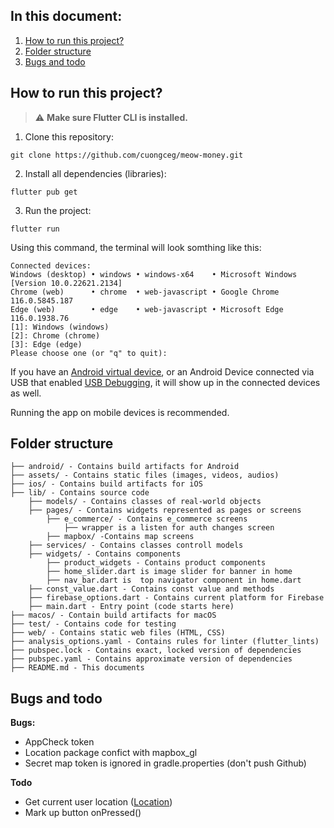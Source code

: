 ## In this document:

1. [How to run this project?](#how-to-run-this-project)
2. [Folder structure](#folder-structure)
3. [Bugs and todo](#bugs-and-todo)

## How to run this project?

> ⚠️ **Make sure Flutter CLI is installed.**

1. Clone this repository:

```
git clone https://github.com/cuongceg/meow-money.git
```

2. Install all dependencies (libraries):

```
flutter pub get
```

3. Run the project:

```
flutter run
```

Using this command, the terminal will look somthing like this:

```
Connected devices:
Windows (desktop) • windows • windows-x64    • Microsoft Windows [Version 10.0.22621.2134]
Chrome (web)      • chrome  • web-javascript • Google Chrome 116.0.5845.187
Edge (web)        • edge    • web-javascript • Microsoft Edge 116.0.1938.76
[1]: Windows (windows)
[2]: Chrome (chrome)
[3]: Edge (edge)
Please choose one (or "q" to quit):
```

If you have an [Android virtual device](https://developer.android.com/studio/run/managing-avds?hl=en), or an Android Device connected via USB that enabled [USB Debugging](https://developer.android.com/studio/debug/dev-options?hl=en#debugging), it will show up in the connected devices as well.

Running the app on mobile devices is recommended.

## Folder structure
```
├── android/ - Contains build artifacts for Android
├── assets/ - Contains static files (images, videos, audios)
├── ios/ - Contains build artifacts for iOS
├── lib/ - Contains source code
    ├── models/ - Contains classes of real-world objects
    ├── pages/ - Contains widgets represented as pages or screens
        ├── e_commerce/ - Contains e_commerce screens
            ├── wrapper is a listen for auth changes screen
        ├── mapbox/ -Contains map screens
    ├── services/ - Contains classes controll models
    ├── widgets/ - Contains components
        ├── product_widgets - Contains product components
        ├── home_slider.dart is image slider for banner in home
        ├── nav_bar.dart is  top navigator component in home.dart
    ├── const_value.dart - Contains const value and methods
    ├── firebase_options.dart - Contains current platform for Firebase
    ├── main.dart - Entry point (code starts here)
├── macos/ - Contain build artifacts for macOS
├── test/ - Contains code for testing
├── web/ - Contains static web files (HTML, CSS)
├── analysis_options.yaml - Contains rules for linter (flutter_lints)
├── pubspec.lock - Contains exact, locked version of dependencies
├── pubspec.yaml - Contains approximate version of dependencies
├── README.md - This documents
```

## Bugs and todo
**Bugs:**
* AppCheck token
* Location package confict with mapbox_gl
* Secret map token is ignored in gradle.properties (don't push Github)

**Todo**
* Get current user location ([Location](https://pub.dev/packages/location))
* Mark up button onPressed()

